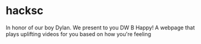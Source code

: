 # hacksc

In honor of our boy Dylan. We present to you DW B Happy!
A webpage that plays uplifting videos for you based on how you're feeling
